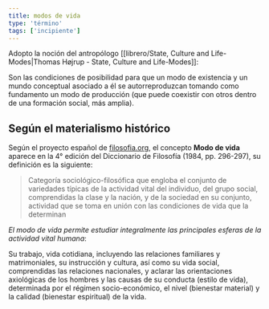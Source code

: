 ```yaml
---
title: modos de vida
type: 'término'
tags: ['incipiente']
---
```


Adopto la noción del antropólogo [[librero/State, Culture and Life-Modes|Thomas Højrup - State, Culture and Life-Modes]]:

Son las condiciones de posibilidad para que un modo de existencia y un mundo conceptual asociado a él se autorreproduzcan tomando como fundamento un modo de producción (que puede coexistir con otros dentro de una formación social, más amplia).


## Según el materialismo histórico

Según el proyecto español de [filosofia.org](http://www.filosofia.org/enc/ros/modo2.htm), el concepto **Modo de vida** aparece en la 4° edición del Diccionario de Filosofía (1984, pp. 296-297), su definición es la siguiente:

> Categoría sociológico-filosófica que engloba el conjunto de variedades típicas de la actividad vital del individuo, del grupo social, comprendidas la clase y la nación, y de la sociedad en su conjunto, actividad que se toma en unión con las condiciones de vida que la determinan

*El modo de vida permite estudiar integralmente las principales esferas de la actividad vital humana*:

Su trabajo, vida cotidiana, incluyendo las relaciones familiares y matrimoniales, su instrucción y cultura, así como su vida social, comprendidas las relaciones nacionales, y aclarar las orientaciones axiológicas de los hombres y las causas de su conducta (estilo de vida), determinada por el régimen socio-económico, el nivel (bienestar material) y la calidad (bienestar espiritual) de la vida.
